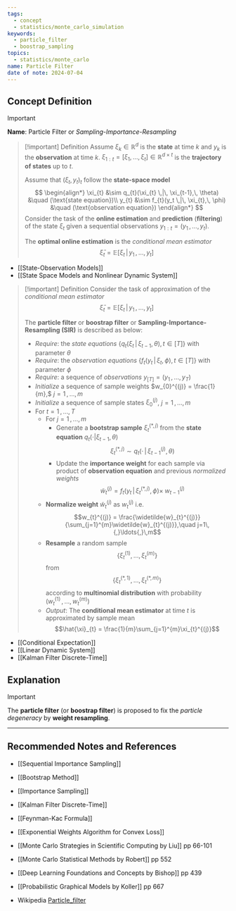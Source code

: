 ```yaml
---
tags:
  - concept
  - statistics/monte_carlo_simulation
keywords:
  - particle_filter
  - boostrap_sampling
topics:
  - statistics/monte_carlo
name: Particle Filter
date of note: 2024-07-04
---
```


## Concept Definition

>[!important]
>**Name**: Particle Filter or *Sampling-Importance-Resampling*

>[!important] Definition
>Assume $\xi_{k} \in \mathbb{R}^{d}$ is the **state** at time $k$ and $y_{k}$ is the **observation** at time $k$. $\xi_{1:t} = [\xi_1, \ldots, \xi_{t}] \in \mathbb{R}^{d \times t}$ is the **trajectory of states** up to $t$. 
>
>Assume that $(\xi_{t}, y_{t})_{t}$ follow the **state-space model**
>$$
> \begin{align*}
> \xi_{t} &\sim q_{t}(\xi_{t} \,|\, \xi_{t-1},\, \theta) &\quad (\text{state equation})\\
> y_{t} &\sim f_{t}(y_t \,|\, \xi_{t},\, \phi) &\quad (\text{observation equation})
> \end{align*}
>$$
>Consider the task of the **online estimation** and **prediction** (**filtering**) of the state $\xi_{t}$ given a sequential observations $y_{1:t} = (y_{1}\,{,}\ldots{,}\,y_{t}).$  
>
>The **optimal online estimation** is the *conditional mean estimator*
>$$
>\bar{\xi}_{t} =  \mathbb{E}\left[ \xi_{t} \,|\,  y_{1}\,{,}\ldots{,}\,y_{t} \right]
>$$

- [[State-Observation Models]] 
- [[State Space Models and Nonlinear Dynamic System]]


>[!important] Definition
>Consider the task of approximation of  the *conditional mean estimator*
>$$
>\bar{\xi}_{t} =  \mathbb{E}\left[ \xi_{t} \,|\,  y_{1}\,{,}\ldots{,}\,y_{t} \right]
>$$
>
>The **particle filter** or **boostrap filter** or **Sampling-Importance-Resampling (SIR)**  is described as below:
>
>- *Require*: the *state equations* $\left\{ q_{t}(\xi_{t}\,|\,\xi_{t-1}, \theta),\, t\in [T] \right\}$ with parameter $\theta$
>- *Require*: the *observation equations* $\left\{ f_{t}(y_{t}\,|\,\xi_{t},\, \phi),\, t\in [T] \right\}$ with parameter $\phi$
>- *Require*:  a sequence of *observations* $y_{[T]} = (y_{1} \,{,}\ldots{,}\,y_{T})$
>- *Initialize* a sequence of sample weights $w_{0}^{(j)} = \frac{1}{m},$ $j=1\,{,}\ldots{,}\,m$
>- *Initialize* a sequence of sample states $\xi_{0}^{(j)}$, $j=1\,{,}\ldots{,}\,m$
>- For $t= 1 \,{,}\ldots{,}\,T$
>	- For $j= 1\,{,}\ldots{,}\,m$
>		- Generate a **bootstrap sample** $\xi_{t}^{(*,j)}$ from the **state equation** $q_{t}(\cdot|\xi_{t-1},\,\theta)$  $$\xi_{t}^{(*,j)} \sim q_{t}(\cdot\, | \, \xi_{t-1}^{(j)}, \theta)$$
>		- Update the **importance weight** for each sample via product of **observation equation** and previous *normalized weights* $$\widetilde{w}_{t}^{(j)} = f_{t}(y_{t} \,|\, \xi_{t}^{(*,j)}, \phi)\times \;w_{t-1}^{(j)}$$
>	- **Normalize weight** $\widetilde{w}_{t}^{(j)}$ as $w_{t}^{(j)}$ i.e. $$w_{t}^{(j)} = \frac{\widetilde{w}_{t}^{(j)}}{\sum_{j=1}^{m}\widetilde{w}_{t}^{(j)}},\quad j=1\,{,}\ldots{,}\,m$$
>	- **Resample** a random sample $$\{\xi_{t}^{(1)}, \ldots, \xi_{t}^{(m)}\}$$ from $$\{\xi_{t}^{(*,1)}, \ldots, \xi_{t}^{(*,m)}\}$$ according to **multinomial distribution** with probability $(w_{t}^{(1)}\,{,}\ldots{,}\,w_{t}^{(m)})$
>	- *Output*: The **conditional mean estimator** at time $t$ is approximated by sample mean $$\hat{\xi}_{t} = \frac{1}{m}\sum_{j=1}^{m}\xi_{t}^{(j)}$$

- [[Conditional Expectation]]
- [[Linear Dynamic System]]
- [[Kalman Filter Discrete-Time]]



## Explanation


>[!important] 
>The **particle filter** (or **boostrap filter**) is proposed to fix the *particle degeneracy* by  **weight resampling**.



-----------
##  Recommended Notes and References


- [[Sequential Importance Sampling]]
- [[Bootstrap Method]]
- [[Importance Sampling]]
- [[Kalman Filter Discrete-Time]]

- [[Feynman-Kac Formula]]


- [[Exponential Weights Algorithm for Convex Loss]]


- [[Monte Carlo Strategies in Scientific Computing by Liu]] pp 66-101
- [[Monte Carlo Statistical Methods by Robert]] pp 552

- [[Deep Learning Foundations and Concepts by Bishop]] pp 439
- [[Probabilistic Graphical Models by Koller]] pp 667
- Wikipedia [Particle_filter](https://en.wikipedia.org/wiki/Particle_filter)